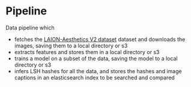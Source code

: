 # Pipeline

Data pipeline which

- fetches the [LAION-Aesthetics V2 dataset](https://laion.ai/blog/laion-aesthetics/) dataset and downloads the images, saving them to a local directory or s3
- extracts features and stores them in a local directory or s3
- trains a model on a subset of the data, saving the model to a local directory or s3
- infers LSH hashes for all the data, and stores the hashes and image captions in an elasticsearch index to be searched and compared
